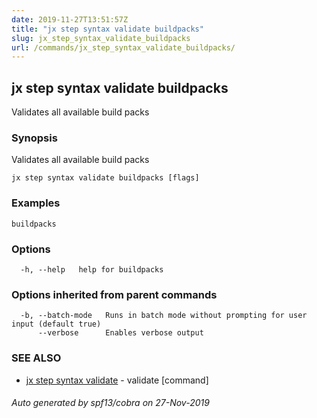 ```yaml
---
date: 2019-11-27T13:51:57Z
title: "jx step syntax validate buildpacks"
slug: jx_step_syntax_validate_buildpacks
url: /commands/jx_step_syntax_validate_buildpacks/
---
```

## jx step syntax validate buildpacks

Validates all available build packs

### Synopsis

Validates all available build packs

```
jx step syntax validate buildpacks [flags]
```

### Examples

```
buildpacks
```

### Options

```
  -h, --help   help for buildpacks
```

### Options inherited from parent commands

```
  -b, --batch-mode   Runs in batch mode without prompting for user input (default true)
      --verbose      Enables verbose output
```

### SEE ALSO

* [jx step syntax validate](/commands/jx_step_syntax_validate/)	 - validate [command]

###### Auto generated by spf13/cobra on 27-Nov-2019
